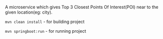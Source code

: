A microservice which gives Top 3 Closest Points Of Interest(POI) near to the given location(eg: city).

`mvn clean install` - for building project

`mvn springboot:run` - for running project





